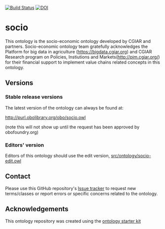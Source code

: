 [![Build Status](https://travis-ci.org/marieALaporte/socio.svg?branch=master)](https://travis-ci.org/marieALaporte/socio)
[![DOI](https://zenodo.org/badge/13996/marieALaporte/socio.svg)](https://zenodo.org/badge/latestdoi/13996/marieALaporte/socio)

# socio


This ontology is the socio-economic ontology developed by CGIAR and partners. Socio-economic ontology team gratefully acknowledges the   Platform for big data in agriculture (https://bigdata.cgiar.org) and CGIAR Research program on Policies, Instiutions and Markets(http://pim.cgiar.org/) for their financial support to implement value chains related concepts in this ontology. 

 
## Versions


### Stable release versions

The latest version of the ontology can always be found at:

http://purl.obolibrary.org/obo/socio.owl

(note this will not show up until the request has been approved by obofoundry.org)

### Editors' version

Editors of this ontology should use the edit version, [src/ontology/socio-edit.owl](src/ontology/socio-edit.owl)

## Contact

Please use this GitHub repository's [Issue tracker](https://github.com/marieALaporte/socio/issues) to request new terms/classes or report errors or specific concerns related to the ontology.

## Acknowledgements

This ontology repository was created using the [ontology starter kit](https://github.com/INCATools/ontology-starter-kit)
